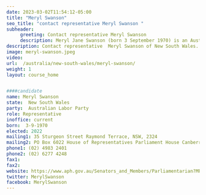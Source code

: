 ```yaml
---
date: 2023-03-02T11:54:12-05:00
title: "Meryl Swanson"
seo_title: "contact representative Meryl Swanson "
subheader:
     greeting: Contact representative Meryl Swanson
     description: Meryl Jane Swanson (born 3 September 1970) is an Australian politician and former radio presenter. She is a member of the Australian Labor Party (ALP) and has represented the Division of Paterson in the Australian House of Representatives since the 2016 federal election.
description: Contact representative  Meryl Swanson of New South Wales. Contact information for  Meryl Swanson includes email address, phone number, and mailing address.
image: meryl-swanson.jpeg
video:
url:  /australia/new-south-wales/meryl-swanson/
weight: 1
layout: course_home


####candidate
name: Meryl Swanson
state:	New South Wales
party:	Australian Labor Party
role: Representative
inoffice: current
born:  3-9-1970
elected: 2022
mailing1: 35 Sturgeon Street Raymond Terrace, NSW, 2324
mailing2: PO Box 6022 House of Representatives Parliament House Canberra ACT 2600
phone1: (02) 4983 2401
phone2: (02) 6277 4248
fax1:
fax2:
website: https://www.aph.gov.au/Senators_and_Members/Parliamentarian?MPID=264170
twitter: MerylSwanson
facebook: MerylSwanson
---
```

